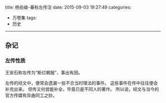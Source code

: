 title: 杨伯峻-春秋左传注
date: 2015-09-03 19:27:49
categories:
  - 万卷集
tags:
  - 历史
---

## 杂记

### 左传性质

王安石称左传为“断烂朝报”，事出有因。

左传的经文中，便常会遗漏一些不合当时理法的事件。
这些事件在传中往往便会补充出来。
但传又何尝能补全，毕竟已是不同人的著作。
所以说，经文与当今的官方传媒有异曲同工之妙。


